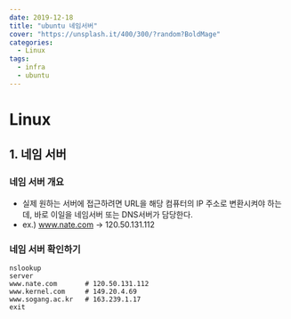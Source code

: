```yaml
---
date: 2019-12-18
title: "ubuntu 네임서버"
cover: "https://unsplash.it/400/300/?random?BoldMage"
categories:
  - Linux
tags:
  - infra
  - ubuntu
---
```


# Linux

## 1. 네임 서버

### 네임 서버 개요

- 실제 원하는 서버에 접근하려면 URL을 해당 컴퓨터의 IP 주소로 변환시켜야 하는데, 바로 이일을 네임서버 또는 DNS서버가 담당한다.
- ex.) www.nate.com -> 120.50.131.112

### 네임 서버 확인하기

```
nslookup
server
www.nate.com       # 120.50.131.112
www.kernel.com     # 149.20.4.69
www.sogang.ac.kr   # 163.239.1.17
exit
```
